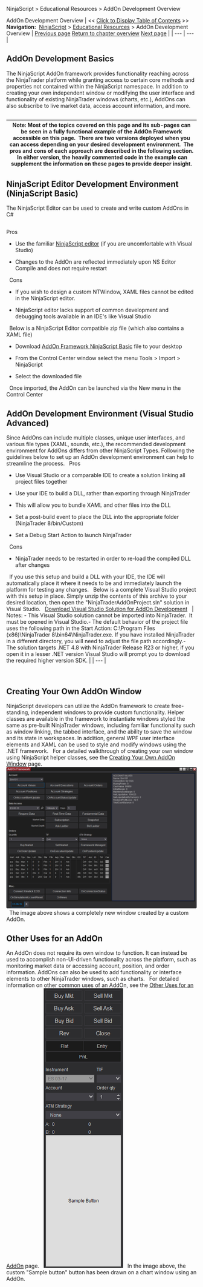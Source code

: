 ﻿
NinjaScript > Educational Resources > AddOn Development Overview

AddOn Development Overview
| << [Click to Display Table of Contents](addon_development_overview.md) >> **Navigation:**     [NinjaScript](ninjascript-1.md) > [Educational Resources](educational_resources-1.md) > AddOn Development Overview | [Previous page](educational_resources-1.md) [Return to chapter overview](educational_resources-1.md) [Next page](developing_add_ons-1.md) |
| --- | --- |
## AddOn Development Basics
The NinjaScript AddOn framework provides functionality reaching across the NinjaTrader platform while granting access to certain core methods and properties not contained within the NinjaScript namespace. In addition to creating your own independent window or modifying the user interface and functionality of existing NinjaTrader windows (charts, etc.), AddOns can also subscribe to live market data, access account information, and more. 
## 
| Note: Most of the topics covered on this page and its sub-pages can be seen in a fully functional example of the AddOn Framework accessible on this page.  There are two versions deployed when you can access depending on your desired development environment.  The pros and cons of each approach are described in the following section.  In either version, the heavily commented code in the example can supplement the information on these pages to provide deeper insight. |
| --- |

## 
## NinjaScript Editor Development Environment (NinjaScript Basic)
The NinjaScript Editor can be used to create and write custom AddOns in C#
## 
Pros
- Use the familiar [NinjaScript editor](editor-1.md) (if you are uncomfortable with Visual Studio)

- Changes to the AddOn are reflected immediately upon NS Editor Compile and does not require restart

 
Cons
- If you wish to design a custom NTWindow, XAML files cannot be edited in the NinjaScript editor.

- NinjaScript editor lacks support of common development and debugging tools available in an IDE's like Visual Studio

 
Below is a NinjaScript Editor compatible zip file (which also contains a XAML file)
- Download [AddOn Framework NinjaScript Basic](samples/Addon_Framework_NinjaScript_Basic.zip) file to your desktop

- From the Control Center window select the menu Tools > Import > NinjaScript

- Select the downloaded file

 
Once imported, the AddOn can be launched via the New menu in the Control Center
## 
## AddOn Development Environment (Visual Studio Advanced)
Since AddOns can include multiple classes, unique user interfaces, and various file types (XAML, sounds, etc.), the recommended development environment for AddOns differs from other NinjaScript Types. Following the guidelines below to set up an AddOn development environment can help to streamline the process.
 
Pros
- Use Visual Studio or a comparable IDE to create a solution linking all project files together

- Use your IDE to build a DLL, rather than exporting through NinjaTrader

- This will allow you to bundle XAML and other files into the DLL

- Set a post-build event to place the DLL into the appropriate folder (NinjaTrader 8/bin/Custom)

- Set a Debug Start Action to launch NinjaTrader

 
Cons
- NinjaTrader needs to be restarted in order to re-load the compiled DLL after changes

 
If you use this setup and build a DLL with your IDE, the IDE will automatically place it where it needs to be and immediately launch the platform for testing any changes.
 
Below is a complete Visual Studio project with this setup in place. Simply unzip the contents of this archive to your desired location, then open the "NinjaTraderAddOnProject.sln" solution in Visual Studio.
 
[Download Visual Studio Solution for AddOn Development](samples/NinjaTraderAddOnProject.zip)
 
| Notes:  - This Visual Studio solution cannot be imported into NinjaTrader.  It must be opened in Visual Studio.- The default behavior of the project file uses the following path in the Start Action: C:\\Program Files (x86)\\NinjaTrader 8\\bin64\\NinjaTrader.exe. If you have installed NinjaTrader in a different directory, you will need to adjust the file path accordingly.- The solution targets .NET 4.8 with NinjaTrader Release R23 or higher, if you open it in a lesser .NET version Visual Studio will prompt you to download the required higher version SDK. |
| --- |

 
## Creating Your Own AddOn Window
NinjaScript developers can utilize the AddOn framework to create free-standing, independent windows to provide custom functionality. Helper classes are available in the framework to instantiate windows styled the same as pre-built NinjaTrader windows, including familiar functionality such as window linking, the tabbed interface, and the ability to save the window and its state in workspaces. In addition, general WPF user interface elements and XAML can be used to style and modify windows using the .NET framework. 
 
For a detailed walkthrough of creating your own window using NinjaScript helper classes, see the [Creating Your Own AddOn Window](creating_your_own_addon_window-1.md) page.
 
![AddOnFrameWorkExample](addonframeworkexample.png)
 
The image above shows a completely new window created by a custom AddOn.
 
## Other Uses for an AddOn
An AddOn does not require its own window to function. It can instead be used to accomplish non-UI-driven functionality across the platform, such as monitoring market data or accessing account, position, and order information. AddOns can also be used to add functionality or interface elements to other NinjaTrader windows, such as charts. 
 
For detailed information on other common uses of an AddOn, see the [Other Uses for an AddOn](other_uses_for_an_addon-1.md) page.
 
![AddOnFrameWorkExample3](addonframeworkexample3.png)
 
In the image above, the custom "Sample button" button has been drawn on a chart window using an AddOn.
